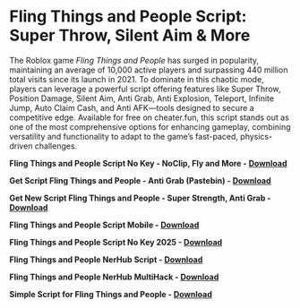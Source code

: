 <h1>Fling Things and People Script: Super Throw, Silent Aim & More</h1>

The Roblox game *Fling Things and People* has surged in popularity, maintaining an average of 10,000 active players and surpassing 440 million total visits since its launch in 2021. To dominate in this chaotic mode, players can leverage a powerful script offering features like Super Throw, Position Damage, Silent Aim, Anti Grab, Anti Explosion, Teleport, Infinite Jump, Auto Claim Cash, and Anti AFK—tools designed to secure a competitive edge. Available for free on cheater.fun, this script stands out as one of the most comprehensive options for enhancing gameplay, combining versatility and functionality to adapt to the game’s fast-paced, physics-driven challenges.

**Fling Things and People Script No Key - NoClip, Fly and More - [Download](https://www.dlgram.com/public/files/api.php?shortened=EgkUti)**


**Get Script Fling Things and People - Anti Grab (Pastebin) - [Download](https://www.dlgram.com/public/files/api.php?shortened=EgkUti)**


**Get New Script Fling Things and People - Super Strength, Anti Grab - [Download](https://www.dlgram.com/public/files/api.php?shortened=EgkUti)**


**Fling Things and People Script Mobile - [Download](https://www.dlgram.com/public/files/api.php?shortened=EgkUti)**


**Fling Things and People Script No Key 2025 - [Download](https://www.dlgram.com/public/files/api.php?shortened=EgkUti)**


**Fling Things and People NerHub Script - [Download](https://www.dlgram.com/public/files/api.php?shortened=EgkUti)**


**Fling Things and People NerHub MultiHack - [Download](https://www.dlgram.com/public/files/api.php?shortened=EgkUti)**


**Simple Script for Fling Things and People - [Download](https://www.dlgram.com/public/files/api.php?shortened=EgkUti)**


